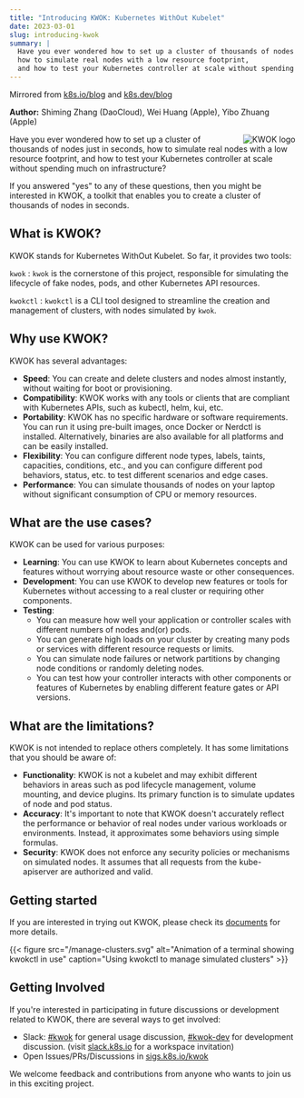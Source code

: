 ```yaml
---
title: "Introducing KWOK: Kubernetes WithOut Kubelet"
date: 2023-03-01
slug: introducing-kwok
summary: |
  Have you ever wondered how to set up a cluster of thousands of nodes just in seconds,
  how to simulate real nodes with a low resource footprint,
  and how to test your Kubernetes controller at scale without spending much on infrastructure?
---
```


Mirrored from [k8s.io/blog](https://kubernetes.io/blog/2023/03/01/introducing-kwok/) and [k8s.dev/blog](https://kubernetes.dev/blog/2023/03/01/introducing-kwok/)

**Author:** Shiming Zhang (DaoCloud), Wei Huang (Apple), Yibo Zhuang (Apple)

<img style="float: right; display: inline-block; margin-left: 2em; max-width: 15em;" src="/favicon.svg" alt="KWOK logo" />

Have you ever wondered how to set up a cluster of thousands of nodes just in seconds, how to simulate real nodes with a low resource footprint, and how to test your Kubernetes controller at scale without spending much on infrastructure?

If you answered "yes" to any of these questions, then you might be interested in KWOK, a toolkit that enables you to create a cluster of thousands of nodes in seconds.

## What is KWOK?

KWOK stands for Kubernetes WithOut Kubelet. So far, it provides two tools:

`kwok`
: `kwok` is the cornerstone of this project, responsible for simulating the lifecycle of fake nodes, pods, and other Kubernetes API resources.

`kwokctl`
: `kwokctl` is a CLI tool designed to streamline the creation and management of clusters, with nodes simulated by `kwok`.

## Why use KWOK?

KWOK has several advantages:

- **Speed**: You can create and delete clusters and nodes almost instantly, without waiting for boot or provisioning.
- **Compatibility**: KWOK works with any tools or clients that are compliant with Kubernetes APIs, such as kubectl, helm, kui, etc.
- **Portability**: KWOK has no specific hardware or software requirements. You can run it using pre-built images, once Docker or Nerdctl is installed. Alternatively, binaries are also available for all platforms and can be easily installed.
- **Flexibility**: You can configure different node types, labels, taints, capacities, conditions, etc., and you can configure different pod behaviors, status, etc. to test different scenarios and edge cases.
- **Performance**: You can simulate thousands of nodes on your laptop without significant consumption of CPU or memory resources.

## What are the use cases?

KWOK can be used for various purposes:

- **Learning**: You can use KWOK to learn about Kubernetes concepts and features without worrying about resource waste or other consequences.
- **Development**: You can use KWOK to develop new features or tools for Kubernetes without accessing to a real cluster or requiring other components.
- **Testing**:
    - You can measure how well your application or controller scales with different numbers of nodes and(or) pods.
    - You can generate high loads on your cluster by creating many pods or services with different resource requests or limits.
    - You can simulate node failures or network partitions by changing node conditions or randomly deleting nodes.
    - You can test how your controller interacts with other components or features of Kubernetes by enabling different feature gates or API versions.

## What are the limitations?

KWOK is not intended to replace others completely. It has some limitations that you should be aware of:

- **Functionality**: KWOK is not a kubelet and may exhibit different behaviors in areas such as pod lifecycle management, volume mounting, and device plugins. Its primary function is to simulate updates of node and pod status.
- **Accuracy**: It's important to note that KWOK doesn't accurately reflect the performance or behavior of real nodes under various workloads or environments. Instead, it approximates some behaviors using simple formulas.
- **Security**: KWOK does not enforce any security policies or mechanisms on simulated nodes. It assumes that all requests from the kube-apiserver are authorized and valid.

## Getting started

If you are interested in trying out KWOK, please check its [documents] for more details.

{{< figure src="/manage-clusters.svg" alt="Animation of a terminal showing kwokctl in use" caption="Using kwokctl to manage simulated clusters" >}}

## Getting Involved

If you're interested in participating in future discussions or development related to KWOK, there are several ways to get involved:

- Slack: [#kwok] for general usage discussion, [#kwok-dev] for development discussion. (visit [slack.k8s.io] for a workspace invitation)
- Open Issues/PRs/Discussions in [sigs.k8s.io/kwok]

We welcome feedback and contributions from anyone who wants to join us in this exciting project.

[documents]: https://kwok.sigs.k8s.io/
[sigs.k8s.io/kwok]: https://sigs.k8s.io/kwok/
[#kwok]: https://kubernetes.slack.com/messages/kwok/
[#kwok-dev]: https://kubernetes.slack.com/messages/kwok-dev/
[slack.k8s.io]: https://slack.k8s.io/
